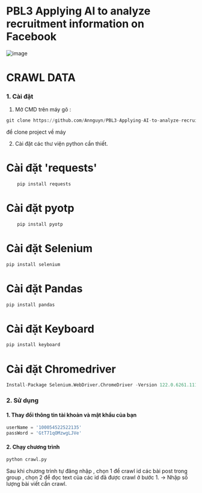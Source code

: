 ﻿# PBL3 Applying AI to analyze recruitment information on Facebook
![image](https://github.com/Annguyn/PBL3-Applying-AI-to-analyze-recruitment-information-on-Facebook/assets/109308662/76aa2427-188d-42d8-84f5-443013c6e7a2)

# CRAWL DATA 
### 1. Cài đặt
1. Mở CMD trên máy gõ :
```python
git clone https://github.com/Annguyn/PBL3-Applying-AI-to-analyze-recruitment-information-on-Facebook/
```
để clone project về máy

2. Cài đặt các thư viện python cần thiết.
# Cài đặt 'requests'
```python
    pip install requests
```
  # Cài đặt pyotp
```python
    pip install pyotp
```
  # Cài đặt Selenium
  ```python
  pip install selenium
  ```
  # Cài đặt Pandas
  ```python
  pip install pandas
  ```

  # Cài đặt Keyboard
  ```python
  pip install keyboard
  ```
  # Cài đặt Chromedriver 
  ```python
  Install-Package Selenium.WebDriver.ChromeDriver -Version 122.0.6261.11100
  ```
### 2. Sử dụng
#### 1. Thay đổi thông tin tài khoản và mật khẩu của bạn
```python
userName = '100054522522135'
passWord = 'GtT71qOMzwgLJVe'
```
#### 2. Chạy chương trình
```python
python crawl.py
```
Sau khi chương trình tự đăng nhập , chọn 1 để crawl id các bài post trong group  , chọn 2 để đọc text của các id đã được crawl ở bước 1.
-> Nhập số lượng bài viết cần crawl.
